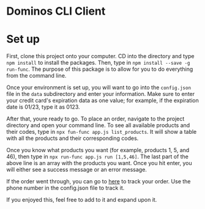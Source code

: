 # Dominos CLI Client

# Set up
First, clone this project onto your computer. CD into the directory and type `npm install` to install the packages.
Then, type in `npm install --save -g run-func`. The purpose of this package is to allow for you to do everything from the command line.

Once your environment is set up, you will want to go into the `config.json` file in the `data` subdirectory and enter your information. Make sure to enter your credit card's expiration data as one value; for example, if the expiration date is 01/23, type it as 0123. 

After that, youre ready to go. To place an order, navigate to the project directory and open your command line. 
To see all available products and their codes, type in `npx fun-func app.js list_products`. It will show a table with all the products and their corresponding codes.

Once you know what products you want (for example, products 1, 5, and 46), then type in `npx run-func app.js run [1,5,46]`. The last part of the above line is an array with the products you want. Once you hit enter, you will either see a success message or an error message.

If the order went through, you can go to [here](https://www.dominos.com/en/pages/tracker/#!/track/order/) to track your order. Use the phone number in the config.json file to track it.

If you enjoyed this, feel free to add to it and expand upon it. 
